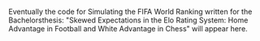 Eventually the code for Simulating the FIFA World Ranking written for the Bachelorsthesis: "Skewed Expectations in the Elo Rating System: Home Advantage in Football and White Advantage in Chess" will appear here.
